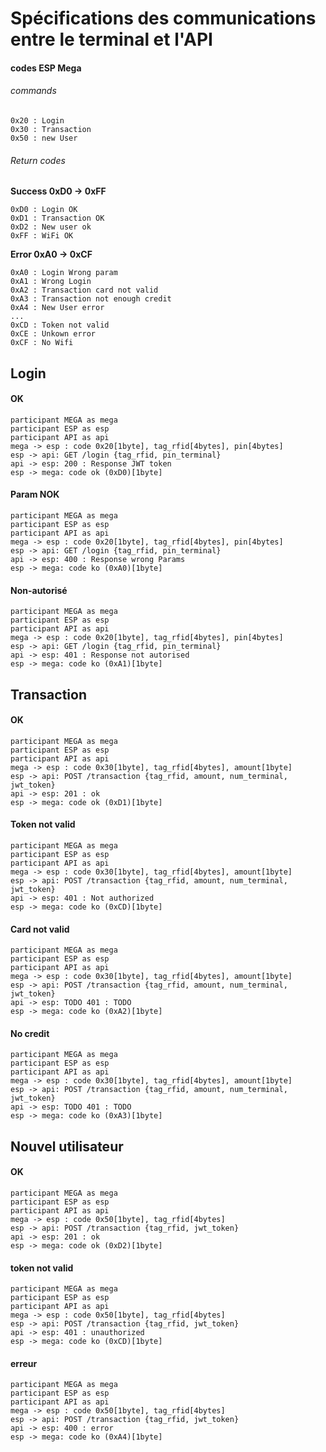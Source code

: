# Spécifications des communications entre le terminal et l'API

#### codes ESP Mega

###### commands
```
0x20 : Login
0x30 : Transaction
0x50 : new User 
```
###### Return codes

**Success 0xD0 -> 0xFF**
```
0xD0 : Login OK
0xD1 : Transaction OK
0xD2 : New user ok
0xFF : WiFi OK
```

**Error 0xA0 -> 0xCF**
```
0xA0 : Login Wrong param
0xA1 : Wrong Login
0xA2 : Transaction card not valid
0xA3 : Transaction not enough credit
0xA4 : New User error
...
0xCD : Token not valid
0xCE : Unkown error 
0xCF : No Wifi
```
## Login

#### OK

```sequence
participant MEGA as mega
participant ESP as esp
participant API as api
mega -> esp : code 0x20[1byte], tag_rfid[4bytes], pin[4bytes]
esp -> api: GET /login {tag_rfid, pin_terminal}
api -> esp: 200 : Response JWT token
esp -> mega: code ok (0xD0)[1byte]
```
#### Param NOK
```sequence
participant MEGA as mega
participant ESP as esp
participant API as api
mega -> esp : code 0x20[1byte], tag_rfid[4bytes], pin[4bytes]
esp -> api: GET /login {tag_rfid, pin_terminal}
api -> esp: 400 : Response wrong Params
esp -> mega: code ko (0xA0)[1byte]
```

#### Non-autorisé
```sequence
participant MEGA as mega
participant ESP as esp
participant API as api
mega -> esp : code 0x20[1byte], tag_rfid[4bytes], pin[4bytes]
esp -> api: GET /login {tag_rfid, pin_terminal}
api -> esp: 401 : Response not autorised
esp -> mega: code ko (0xA1)[1byte]
```
## Transaction 
#### OK
```sequence
participant MEGA as mega
participant ESP as esp
participant API as api
mega -> esp : code 0x30[1byte], tag_rfid[4bytes], amount[1byte]
esp -> api: POST /transaction {tag_rfid, amount, num_terminal, jwt_token}
api -> esp: 201 : ok
esp -> mega: code ok (0xD1)[1byte]
```
#### Token not valid
```sequence
participant MEGA as mega
participant ESP as esp
participant API as api
mega -> esp : code 0x30[1byte], tag_rfid[4bytes], amount[1byte]
esp -> api: POST /transaction {tag_rfid, amount, num_terminal, jwt_token}
api -> esp: 401 : Not authorized
esp -> mega: code ko (0xCD)[1byte]
```
#### Card not valid

```sequence
participant MEGA as mega
participant ESP as esp
participant API as api
mega -> esp : code 0x30[1byte], tag_rfid[4bytes], amount[1byte]
esp -> api: POST /transaction {tag_rfid, amount, num_terminal, jwt_token}
api -> esp: TODO 401 : TODO
esp -> mega: code ko (0xA2)[1byte]
```

#### No credit
```sequence
participant MEGA as mega
participant ESP as esp
participant API as api
mega -> esp : code 0x30[1byte], tag_rfid[4bytes], amount[1byte]
esp -> api: POST /transaction {tag_rfid, amount, num_terminal, jwt_token}
api -> esp: TODO 401 : TODO
esp -> mega: code ko (0xA3)[1byte]
```


## Nouvel utilisateur 
#### OK
```sequence
participant MEGA as mega
participant ESP as esp
participant API as api
mega -> esp : code 0x50[1byte], tag_rfid[4bytes]
esp -> api: POST /transaction {tag_rfid, jwt_token}
api -> esp: 201 : ok
esp -> mega: code ok (0xD2)[1byte]
```
#### token not valid
```sequence
participant MEGA as mega
participant ESP as esp
participant API as api
mega -> esp : code 0x50[1byte], tag_rfid[4bytes]
esp -> api: POST /transaction {tag_rfid, jwt_token}
api -> esp: 401 : unauthorized
esp -> mega: code ko (0xCD)[1byte]
```

#### erreur
```sequence
participant MEGA as mega
participant ESP as esp
participant API as api
mega -> esp : code 0x50[1byte], tag_rfid[4bytes]
esp -> api: POST /transaction {tag_rfid, jwt_token}
api -> esp: 400 : error
esp -> mega: code ko (0xA4)[1byte]
```